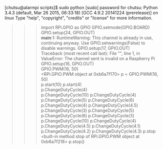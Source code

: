 [chutsu@alarmpi scripts]$ sudo python
[sudo] password for chutsu: 
Python 3.4.3 (default, Mar 26 2015, 06:33:18) 
[GCC 4.9.2 20141224 (prerelease)] on linux
Type "help", "copyright", "credits" or "license" for more information.
>>> import RPi.GPIO as GPIO
>>> GPIO.setmode(GPIO.BOARD)
>>> GPIO.setup(24, GPIO.OUT)                                                                                                                                                                                                                                                                                                   
__main__:1: RuntimeWarning: This channel is already in use, continuing anyway.  Use GPIO.setwarnings(False) to disable warnings.
>>> GPIO.setup(17, GPIO.OUT)                                                                                                                                                                                                                                                                                                   
Traceback (most recent call last):
  File "<stdin>", line 1, in <module>
ValueError: The channel sent is invalid on a Raspberry Pi
>>> GPIO.setup(16, GPIO.OUT)                                                                                                                                                                                                                                                                                                   
>>> GPIO.PWM(16, 50)        
<RPi.GPIO.PWM object at 0xb6a7f170>
>>> p = GPIO.PWM(16, 50)                                                                                                                                                                                                                                                                                                       
>>> p.start(10)
>>> p.start(4)                                                                                                                                                                                                                                                                                                                 
>>> p.ChangeDutyCycle(4)                                                                                                                                                                                                                                                                                                   
>>> p.ChangeDutyCycle(10)
>>> p.ChangeDutyCycle(4)
>>> p.ChangeDutyCycle(5)
>>> p.ChangeDutyCycle(6)
>>> p.ChangeDutyCycle(4)
>>> p.ChangeDutyCycle(4.5)
>>> p.ChangeDutyCycle(3)
>>> p.ChangeDutyCycle(5)
>>> p.ChangeDutyCycle(6)
>>> p.ChangeDutyCycle(3)
>>> p.ChangeDutyCycle(10)
>>> p.ChangeDutyCycle(4)
>>> p.ChangeDutyCycle(4.5)
>>> p.ChangeDutyCycle(4.1)
>>> p.ChangeDutyCycle(4.2)
>>> p.ChangeDutyCycle(4.3)
>>> p.stop
<built-in method stop of RPi.GPIO.PWM object at 0xb6a7f218>
>>> p.stop()
>>> 
